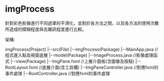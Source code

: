 # imgProcess

針對彩色影像進行不同遮罩的平滑化，並對於各方法之間，以及各方法的使用次數所造成的模糊程度與去雜訊程度進行比較。

架構:

imgProcess(Project)
 	|--src(File)
 		|--imgProcess(Package)
	|--MainApp.java				//程式進入點及視窗底層
	|--model(Package)
		|--ImageProcess.java			//影像處理函式
	|--view(Package)
		|--ImgPane.fxml			//上層介面板(含圖像及按鈕)
		|--RootLayout.fxml			//底層介面(含工具欄)
		|--ImgPaneController.java		//對應fxml的事件處理
				|--RootController.java		//對應fxml的事件處理
